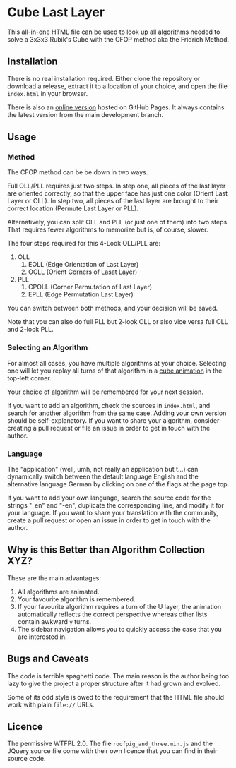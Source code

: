 # Cube Last Layer

This all-in-one HTML file can be used to look up all algorithms needed to
solve a 3x3x3 Rubik's Cube with the CFOP method aka the Fridrich Method.

## Installation

There is no real installation required. Either clone the repository or
download a release, extract it to a location of your choice, and open
the file `index.html` in your browser.

There is also an [online version](https://gflohr.github.io/cube-last-layer/)
hosted on GitHub Pages. It always contains the latest version from the main
development branch.

## Usage

### Method

The CFOP method can be be down in two ways.

Full OLL/PLL requires just two
steps. In step one, all pieces of the last layer are oriented correctly, so
that the upper face has just one color (Orient Last Layer or OLL). In step
two, all pieces of the last layer are brought to their correct location
(Permute Last Layer or PLL).

Alternatively, you can split OLL and PLL (or just one of them) into two
steps. That requires fewer algorithms to memorize but is, of course, slower.

The four steps required for this 4-Look OLL/PLL are:

1. OLL
	1. EOLL (Edge Orientation of Last Layer)
	2. OCLL (Orient Corners of Lasat Layer)
2. PLL
	1. CPOLL (Corner Permutation of Last Layer)
	2. EPLL (Edge Permutation Last Layer)

You can switch between both methods, and your decision will be saved.

Note that you can also do full PLL but 2-look OLL or also vice versa
full OLL and 2-look PLL.

### Selecting an Algorithm

For almost all cases, you have multiple algorithms at your choice. Selecting
one will let you replay all turns of that algorithm in a
[cube animation](https://github.com/larspetrus/Roofpig) in the top-left
corner.

Your choice of algorithm will be remembered for your next session.

If you want to add an algorithm, check the sources in `index.html`, and
search for another algorithm from the same case.  Adding your own version
should be self-explanatory. If you want to share your algorithm, consider
creating a pull request or file an issue in order to get in touch with
the author.

### Language

The "application" (well, umh, not really an application but t...) can
dynamically switch between the default language English and the alternative
language German by clicking on one of the flags at the page top.

If you want to add your own language, search the source code
for the strings "_en" and "-en", duplicate the corresponding line, and modify
it for your language.  If you want to share your translation with the
community, create a pull request or open an issue in order to get in touch
with the author.

## Why is this Better than Algorithm Collection XYZ?

These are the main advantages:

1. All algorithms are animated.
2. Your favourite algorithm is remembered.
3. If your favourite algorithm requires a turn of the U layer, the animation automatically reflects the correct perspective whereas other lists contain awkward `y` turns.
4. The sidebar navigation allows you to quickly access the case that you are interested in.

## Bugs and Caveats

The code is terrible spaghetti code. The main reason is the author being too
lazy to give the project a proper structure after it had grown and evolved.

Some of its odd style is owed to the requirement that the HTML file should
work with plain `file://` URLs.

## Licence

The permissive WTFPL 2.0. The file `roofpig_and_three.min.js` and 
the JQuery source file come with their own licence that you can find in their
source code.

